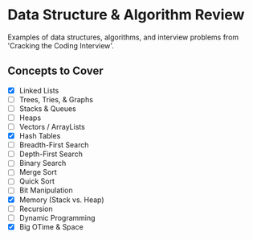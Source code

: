 # Data Structure & Algorithm Review

Examples of data structures, algorithms, and interview problems from 'Cracking the Coding Interview'.

## Concepts to Cover

- [x] Linked Lists
- [ ] Trees, Tries, & Graphs
- [ ] Stacks & Queues
- [ ] Heaps
- [ ] Vectors / ArrayLists
- [x] Hash Tables
- [ ] Breadth-First Search
- [ ] Depth-First Search
- [ ] Binary Search
- [ ] Merge Sort
- [ ] Quick Sort
- [ ] Bit Manipulation
- [x] Memory (Stack vs. Heap)
- [ ] Recursion
- [ ] Dynamic Programming
- [x] Big OTime & Space
